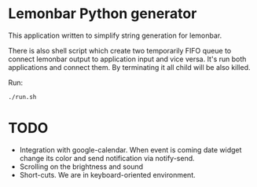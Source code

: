 Lemonbar Python generator
===============================================================================
This application written to simplify string generation for lemonbar.

There is also shell script which create two temporarily FIFO queue to connect
lemonbar output to application input and vice versa. It's run both applications
and connect them. By terminating it all child will be also killed.

Run:
```
./run.sh
```

TODO
===============================================================================
* Integration with google-calendar. When event is coming date widget change its
  color and send notification via notify-send.
* Scrolling on the brightness and sound
* Short-cuts. We are in keyboard-oriented environment.
